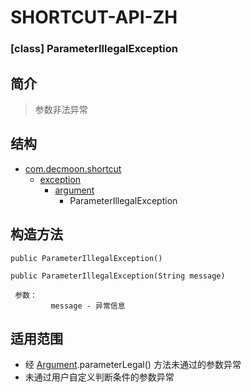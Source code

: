 # SHORTCUT-API-ZH

### [class] ParameterIllegalException


简介
-
> 参数非法异常

结构
-
+ [com.decmoon.shortcut](API-zh.md)
    + [exception](package-exception-zh.md)
        + [argument](package-exception-argument-zh.md)
            + ParameterIllegalException
        
构造方法
-

````
public ParameterIllegalException()
````
```` 
public ParameterIllegalException(String message)

 参数：
         message - 异常信息
````

适用范围
-
+ 经 [Argument](class-Arguments-zh.md).parameterLegal() 方法未通过的参数异常
+ 未通过用户自定义判断条件的参数异常